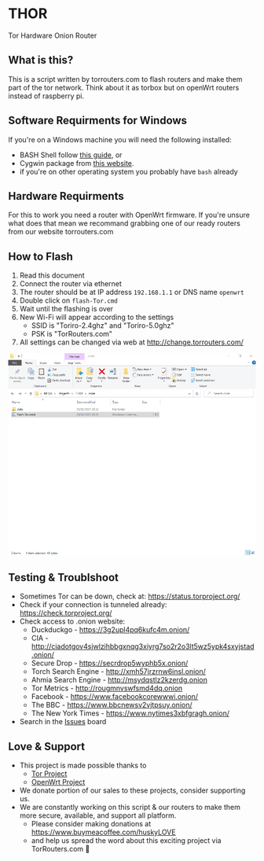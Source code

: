# THOR
Tor Hardware Onion Router

## What is this?
This is a script written by torrouters.com to flash routers and make them part of the tor network. Think about it as torbox but on openWrt routers instead of raspberry pi.

## Software Requirments for Windows
If you're on a Windows machine you will need the following installed:
* BASH Shell follow [this guide](https://itsfoss.com/install-bash-on-windows/), or
* Cygwin package from [this website](https://www.cygwin.com/).
* if  you're on other operating system you probably have `bash` already

## Hardware Requirments
For this to work you need a router with OpenWrt firmware. If you're unsure what does that mean we recommand grabbing one of our ready routers from our website torrouters.com

## How to Flash
1. Read this document
2. Connect the router via ethernet
3. The router should be at IP address `192.168.1.1` or DNS name `openwrt`
4. Double click on `flash-Tor.cmd`
5. Wait until the flashing is over
6. New Wi-Fi will appear according to the settings
    * SSID is "Toriro-2.4ghz" and "Toriro-5.0ghz"
    * PSK is "TorRouters.com"
9. All settings can be changed via web at http://change.torrouters.com/

![screen](https://github.com/TorRouters/THOR/blob/main/docs/screencast.gif)

## Testing & Troublshoot
* Sometimes Tor can be down, check at: https://status.torproject.org/
* Check if your connection is tunneled already: https://check.torproject.org/
* Check access to .onion website: 
   * Duckduckgo - https://3g2upl4pq6kufc4m.onion/ 
   * CIA - http://ciadotgov4sjwlzihbbgxnqg3xiyrg7so2r2o3lt5wz5ypk4sxyjstad.onion/
   * Secure Drop - https://secrdrop5wyphb5x.onion/
   * Torch Search Engine - http://xmh57jrzrnw6insl.onion/
   * Ahmia Search Engine - http://msydqstlz2kzerdg.onion
   * Tor Metrics - http://rougmnvswfsmd4dq.onion
   * Facebook - https://www.facebookcorewwwi.onion/
   * The BBC - https://www.bbcnewsv2vjtpsuy.onion/
   * The New York Times - https://www.nytimes3xbfgragh.onion/
* Search in the [Issues](https://github.com/TorRouters/THOR/issues) board

## Love & Support
* This project is made possible thanks to 
  * [Tor Project](https://www.torproject.org/)
  * [OpenWrt Project](https://openwrt.org/)
* We donate portion of our sales to these projects, consider supporting us.
* We are constantly working on this script & our routers to make them more secure, available, and support all platform. 
  * Please consider making donations at https://www.buymeacoffee.com/huskyLOVE
  * and help us spread the word about this exciting project via TorRouters.com 💜
